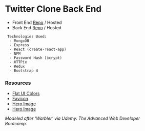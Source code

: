 # Twitter Clone Back End

- Front End [Repo](https://github.com/cwithac/twitter_clone_FE) / Hosted
- Back End [Repo](https://github.com/cwithac/twitter_clone) / Hosted


```
 Technologies Used:
  - MongoDB
  - Express
  - React (create-react-app)
  - NPM
  - Password Hash (bcrypt)
  - HTTPie
  - Redux
  - Bootstrap 4
```

### Resources

 - [Flat UI Colors](https://flatuicolors.com/palette/au)
 - [Favicon](https://www.favicon.cc/?action=icon&file_id=878886)
 - [Hero Image](https://pixabay.com/photo-3298353/)
 - [Hero Image](https://pixabay.com/photo-2942386/)

_Modeled after 'Warbler' via Udemy: The Advanced Web Developer Bootcamp._
